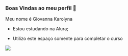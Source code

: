 ### Boas Vindas ao meu perfil 💙

Meu nome é Giovanna Karolyna

- Estou estudando na Alura;

- Utilizo este espaço somente para completar o curso

![](https://media.tenor.com/VLUZEOpoKzYAAAAi/eren-yeager-eren.gif)
